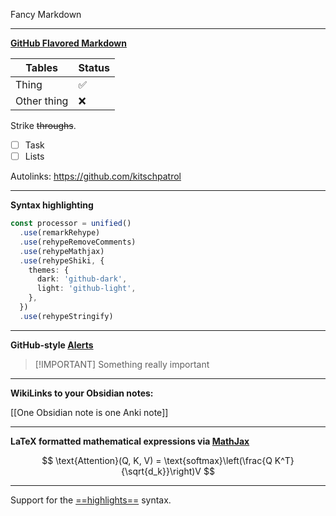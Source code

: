 Fancy Markdown

---

**[GitHub Flavored Markdown](https://github.github.com/gfm/)**

| Tables      | Status |
| ----------- | ------ |
| Thing       | ✅     |
| Other thing | ❌     |

Strike ~~throughs~~.

- [ ] Task
- [ ] Lists

Autolinks: <https://github.com/kitschpatrol>

---

**Syntax highlighting**

```ts
const processor = unified()
  .use(remarkRehype)
  .use(rehypeRemoveComments)
  .use(rehypeMathjax)
  .use(rehypeShiki, {
    themes: {
      dark: 'github-dark',
      light: 'github-light',
    },
  })
  .use(rehypeStringify)
```

---

**GitHub-style [Alerts](https://docs.github.com/en/get-started/writing-on-github/getting-started-with-writing-and-formatting-on-github/basic-writing-and-formatting-syntax#alerts)**

> \[!IMPORTANT]
> Something really important

---

**WikiLinks to your Obsidian notes:**

\[\[One Obsidian note is one Anki note]]

---

**LaTeX formatted mathematical expressions via [MathJax](https://www.mathjax.org)**

$$ \text{Attention}(Q, K, V) = \text{softmax}\left(\frac{Q K^T}{\sqrt{d_k}}\right)V $$

---

Support for the [==highlights==](https://github.com/ipikuka/remark-flexible-markers) syntax.
